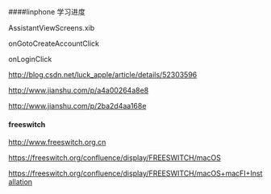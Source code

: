 ####linphone 学习进度

AssistantViewScreens.xib

onGotoCreateAccountClick

onLoginClick

http://blog.csdn.net/luck_apple/article/details/52303596

http://www.jianshu.com/p/a4a00264a8e8

http://www.jianshu.com/p/2ba2d4aa168e



#### freeswitch

http://www.freeswitch.org.cn

https://freeswitch.org/confluence/display/FREESWITCH/macOS

https://freeswitch.org/confluence/display/FREESWITCH/macOS+macFI+Installation









